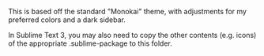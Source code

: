 This is based off the standard "Monokai" theme, with adjustments for my preferred colors and a dark sidebar.

In Sublime Text 3, you may also need to copy the other contents (e.g. icons) of the appropriate .sublime-package to this folder.
